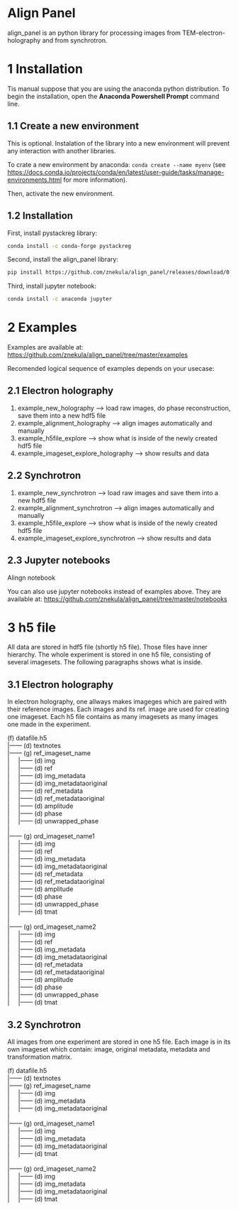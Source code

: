 Align Panel
===========
align_panel is an python library for processing images from TEM-electron-holography and from synchrotron. 

# 1 Installation
Tis manual suppose that you are using the anaconda python distribution. To begin the installation, open the **Anaconda Powershell Prompt** command line.

## 1.1 Create a new environment

This is optional. Instalation of the library into a new environment will prevent any interaction with another libraries.

To crate a new environment by anaconda:
`conda create --name myenv`
(see <https://docs.conda.io/projects/conda/en/latest/user-guide/tasks/manage-environments.html> for more information).

Then, activate the new environment.

## 1.2 Installation
First, install pystackreg library:
```bash
conda install -c conda-forge pystackreg
```

Second, install the align_panel library:
```bash
pip install https://github.com/znekula/align_panel/releases/download/0.0.1/align_panel-0.0.1-py3-none-any.whl
```

Third, install jupyter notebook:
```bash
conda install -c anaconda jupyter
```


# 2 Examples

Examples are available at:
<https://github.com/znekula/align_panel/tree/master/examples>

Recomended logical sequence of examples depends on your usecase:
## 2.1 Electron holography
1) example_new_holography  --> load raw images, do phase reconstruction, save them into a new hdf5 file
2) example_alignment_holography  --> align images automatically and manually
3) example_h5file_explore  --> show what is inside of the newly created hdf5 file
4) example_imageset_explore_holography  --> show results and data

## 2.2 Synchrotron
1) example_new_synchrotron  --> load raw images and save them into a new hdf5 file
2) example_alignment_synchrotron  --> align images automatically and manually
3) example_h5file_explore  --> show what is inside of the newly created hdf5 file
4) example_imageset_explore_synchrotron  --> show results and data

## 2.3 Jupyter notebooks
Alingn notebook

You can also use jupyter notebooks instead of examples above. They are available at:
<https://github.com/znekula/align_panel/tree/master/notebooks>

# 3 h5 file
All data are stored in hdf5 file (shortly h5 file). Those files have inner hierarchy. The whole experiment is stored in one h5 file, consisting of several imagesets. The following paragraphs shows what is inside.



## 3.1 Electron holography
In electron holography, one allways makes imageges which are paired with their reference images. Each images and its ref. image are used for creating one imageset. Each h5 file contains as many imagesets as many images one made in the experiment. 


(f) datafile.h5  
|—— (d) textnotes  
|—— (g) ref_imageset_name  
|     |—— (d) img  
|     |—— (d) ref  
|     |—— (d) img_metadata  
|     |—— (d) img_metadataoriginal  
|     |—— (d) ref_metadata  
|     |—— (d) ref_metadataoriginal  
|     |—— (d) amplitude  
|     |—— (d) phase  
|     |—— (d) unwrapped_phase  
|  
|—— (g) ord_imageset_name1  
|     |—— (d) img  
|     |—— (d) ref  
|     |—— (d) img_metadata  
|     |—— (d) img_metadataoriginal  
|     |—— (d) ref_metadata  
|     |—— (d) ref_metadataoriginal  
|     |—— (d) amplitude  
|     |—— (d) phase  
|     |—— (d) unwrapped_phase  
|     |—— (d) tmat  
|  
|—— (g) ord_imageset_name2  
|     |—— (d) img  
|     |—— (d) ref  
|     |—— (d) img_metadata  
|     |—— (d) img_metadataoriginal  
|     |—— (d) ref_metadata  
|     |—— (d) ref_metadataoriginal  
|     |—— (d) amplitude  
|     |—— (d) phase  
|     |—— (d) unwrapped_phase  
|     |—— (d) tmat   
  
## 3.2 Synchrotron
All images from one experiment are stored in one h5 file. Each image is in its own imageset which contain: image, original metadata, metadata and transformation matrix.

 (f) datafile.h5  
 |—— (d) textnotes  
 |—— (g) ref_imageset_name  
 |     |—— (d) img  
 |     |—— (d) img_metadata  
 |     |—— (d) img_metadataoriginal  
 |  
 |—— (g) ord_imageset_name1  
 |     |—— (d) img  
 |     |—— (d) img_metadata  
 |     |—— (d) img_metadataoriginal  
 |     |—— (d) tmat  
 |  
 |—— (g) ord_imageset_name2  
 |     |—— (d) img  
 |     |—— (d) img_metadata  
 |     |—— (d) img_metadataoriginal  
 |     |—— (d) tmat    
 

